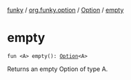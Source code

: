 [funky](../../index.md) / [org.funky.option](../index.md) / [Option](index.md) / [empty](.)

# empty

`fun <A> empty(): `[`Option`](index.md)`<A>`

Returns an empty Option of type A.

